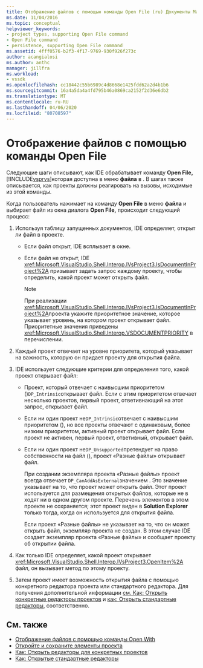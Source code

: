 ```yaml
---
title: Отображение файлов с помощью команды Open File (ru) Документы Майкрософт
ms.date: 11/04/2016
ms.topic: conceptual
helpviewer_keywords:
- project types, supporting Open File command
- Open File command
- persistence, supporting Open File command
ms.assetid: 4fff0576-b2f3-4f17-9769-930f926f273c
author: acangialosi
ms.author: anthc
manager: jillfra
ms.workload:
- vssdk
ms.openlocfilehash: cc18442c55b6989c4d8668e1425fdd62a2d4b1b6
ms.sourcegitcommit: 16a4a5da4a4fd795b46a0869ca2152f2d36e6db2
ms.translationtype: MT
ms.contentlocale: ru-RU
ms.lasthandoff: 04/06/2020
ms.locfileid: "80708597"
---
```

# <a name="display-files-by-using-the-open-file-command"></a>Отображение файлов с помощью команды Open File
Следующие шаги описывают, как IDE обрабатывает команду **Open File,** [!INCLUDE[vsprvs](../../code-quality/includes/vsprvs_md.md)]которая доступна в меню **файла** в . В шагах также описывается, как проекты должны реагировать на вызовы, исходимые из этой команды.

 Когда пользователь нажимает на команду **Open File** в меню **файла** и выбирает файл из окна диалога **Open File,** происходит следующий процесс:

1. Используя таблицу запущенных документов, IDE определяет, открыт ли файл в проекте.

    - Если файл открыт, IDE всплывает в окне.

    - Если файл не открыт, IDE <xref:Microsoft.VisualStudio.Shell.Interop.IVsProject3.IsDocumentInProject%2A> призывает задать запрос каждому проекту, чтобы определить, какой проект может открыть файл.

        > [!NOTE]
        > При реализации <xref:Microsoft.VisualStudio.Shell.Interop.IVsProject3.IsDocumentInProject%2A>проекта укажите приоритетное значение, которое указывает уровень, на котором проект открывает файл. Приоритетные значения приведены <xref:Microsoft.VisualStudio.Shell.Interop.VSDOCUMENTPRIORITY> в перечислении.

2. Каждый проект отвечает на уровне приоритета, который указывает на важность, которую он придает проекту для открытия файла.

3. IDE использует следующие критерии для определения того, какой проект открывает файл:

    - Проект, который отвечает с наивысшим приоритетом ()`DP_Intrinsic`открывает файл. Если с этим приоритетом отвечает несколько проектов, первый проект, ответивнающий на этот запрос, открывает файл.

    - Если ни один проект не`DP_Intrinsic`отвечает с наивысшим приоритетом (), но все проекты отвечают с одинаковым, более низким приоритетом, активный проект открывает файл. Если проект не активен, первый проект, ответивный, открывает файл.

    - Если ни один проект не`DP_Unsupported`претендует на право собственности на файл (), проект «Разные файлы» открывает файл.

         При создании экземпляра проекта «Разные файлы» проект всегда отвечает `DP_CanAddAsExternal`значением . Это значение указывает на то, что проект может открыть файл. Этот проект используется для размещения открытых файлов, которые не в ходят ни в одном другом проекте. Перечень элементов в этом проекте не сохраняется; этот проект виден в **Solution Explorer** только тогда, когда он используется для открытия файла.

         Если проект «Разные файлы» не указывает на то, что он может открыть файл, экземпляр проекта не создан. В этом случае IDE создает экземпляр проекта «Разные файлы» и сообщает проекту об открытии файла.

4. Как только IDE определяет, какой проект открывает <xref:Microsoft.VisualStudio.Shell.Interop.IVsProject3.OpenItem%2A> файл, он вызывает метод по этому проекту.

5. Затем проект имеет возможность открытия файла с помощью конкретного редактора проекта или стандартного редактора. Для получения дополнительной информации [см. Как: Открыть конкретные редакторы проектов](../../extensibility/how-to-open-project-specific-editors.md) и [как: Открыть стандартные редакторы](../../extensibility/how-to-open-standard-editors.md), соответственно.

## <a name="see-also"></a>См. также
- [Отображение файлов с помощью команды Open With](../../extensibility/internals/displaying-files-by-using-the-open-with-command.md)
- [Откройте и сохраните элементы проекта](../../extensibility/internals/opening-and-saving-project-items.md)
- [Как: Открыть редакторы для конкретных проектов](../../extensibility/how-to-open-project-specific-editors.md)
- [Как: Открытые стандартные редакторы](../../extensibility/how-to-open-standard-editors.md)

